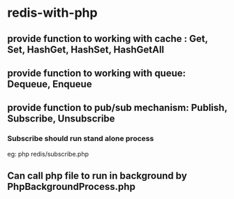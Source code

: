 # redis-with-php

## provide function to working with cache : Get, Set, HashGet, HashSet, HashGetAll 
## provide function to working with queue: Dequeue, Enqueue
## provide function to pub/sub mechanism: Publish, Subscribe, Unsubscribe
### Subscribe should run stand alone process
eg: php redis/subscribe.php
## Can call php file to run in background by PhpBackgroundProcess.php
